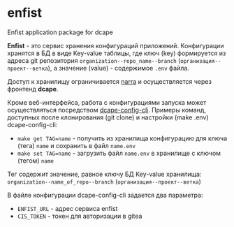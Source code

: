 # enfist
Enfist application package for dcape

**Enfist** - это сервис хранения конфигураций приложений. Конфигурации хранятся в БД в виде Key-value таблицы, где ключ (key) формируется из адреса git репозитория `organization--repo_name--branch` (`организация--проект--ветка`), а значение (value) - содержимое `.env` файла.

Доступ к хранилищу ограничивается [narra](/dcape/coreapps/narra) и осуществляется через фронтенд **dcape**.

Кроме веб-интерфейса, работа с конфигурациями запуска может осуществляться посредством [dcape-config-cli](https://github.com/dopos/dcape-config-cli).
Примеры команд, доступных после клонирования (git clone) и настройки (make .env) dcape-config-cli:

* `make get TAG=name` - получить из хранилища конфигурацию для ключа (тега) `name` и сохранить в файл `name.env`
* `make set TAG=name` - загрузить файл `name.env` в хранилище с ключом (тегом) `name`

Тег содержит значение, равное ключу БД Key-value хранилища: `organization--name_of_repo--branch` (`организация--проект--ветка`)

В файле конфигурации dcape-config-cli задается два параметра:

* `ENFIST_URL` - адрес сервиса enfist
* `CIS_TOKEN` - токен для авторизации в gitea

